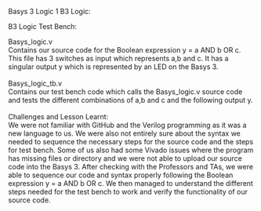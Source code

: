 Basys 3 Logic 1
B3 Logic:
 
B3 Logic Test Bench:
  





Basys_logic.v 
<br>Contains our source code for the Boolean expression y = a AND b OR c. This file has 3 switches as input which represents a,b and c. It has a singular output y which is represented by an LED on the Basys 3. 
<br><br>Basys_logic_tb.v
<br>Contains our test bench code which calls the Basys_logic.v source code and tests the different combinations of a,b and c and the following output y. 
<br><br>Challenges and Lesson Learnt:
<br>We were not familiar with GitHub and the Verilog programming as it was a new language to us. We were also not entirely sure about the syntax we needed to sequence the necessary steps for the source code and the steps for test bench. Some of us also had some Vivado issues where the program has missing files or directory and we were not able to upload our source code into the Basys 3. 
After checking with the Professors and TAs, we were able to sequence our code and syntax properly following the Boolean expression y = a AND b OR c. We then managed to understand the different steps needed for the test bench to work and verify the functionality of our source code. 




